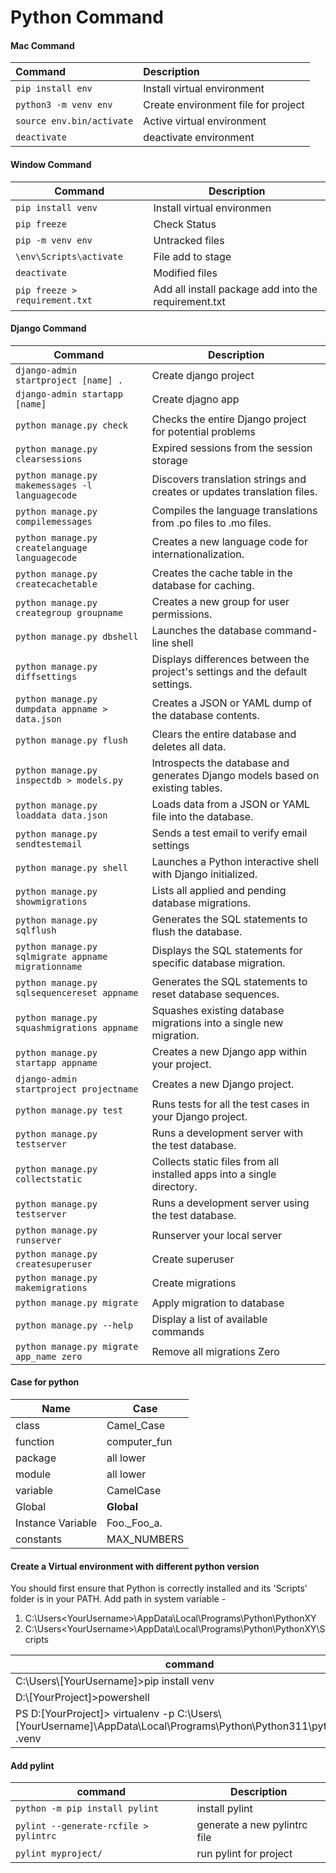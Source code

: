 # **Python Command**

#### Mac Command

| Command                                              | Description                               |
| :--------------------------------------------------- | :---------------------------------------- |
| `pip install env`                                    | Install virtual environment               |
| `python3 -m venv env`                                | Create environment file for project       |
| `source env.bin/activate`                            | Active virtual environment                |
| `deactivate`                                         | deactivate environment                    |

#### Window Command

| Command                           | Description                       |
| --------------------------------  | ----------------------------------|
| `pip install venv`                | Install virtual environmen        |
| `pip freeze`                      | Check Status                      |
| `pip -m venv env`                 | Untracked files                   |
| `\env\Scripts\activate`           | File add to stage                 |
| `deactivate`                      | Modified files                    |
| `pip freeze > requirement.txt`    | Add all install package add into the requirement.txt                     |

#### Django Command

| Command                                                            | Description                                              |
| ------------------------------------------------------------------ | -------------------------------------------------------- |
| `django-admin startproject [name] .`                               | Create django project  |
| `django-admin startapp [name]`                                     | Create djagno app  |
| `python manage.py check`                                           | Checks the entire Django project for potential problems  |
| `python manage.py clearsessions`                                   | Expired sessions from the session storage   |
| `python manage.py makemessages -l languagecode`                    | Discovers translation strings and creates or updates translation files.   |
| `python manage.py compilemessages`                                 | Compiles the language translations from .po files to .mo files.   |
| `python manage.py createlanguage languagecode`                     | Creates a new language code for internationalization.  |
| `python manage.py createcachetable`                                | Creates the cache table in the database for caching.   |
| `python manage.py creategroup groupname`                           | Creates a new group for user permissions.   |
| `python manage.py dbshell`                                         | Launches the database command-line shell   |
| `python manage.py diffsettings`                                    | Displays differences between the project's settings and the default settings.   |
| `python manage.py dumpdata appname > data.json`                    | Creates a JSON or YAML dump of the database contents.   |
| `python manage.py flush`                                           | Clears the entire database and deletes all data.   |
| `python manage.py inspectdb > models.py`                           | Introspects the database and generates Django models based on existing tables.   |
| `python manage.py loaddata data.json`                              | Loads data from a JSON or YAML file into the database.   |
| `python manage.py sendtestemail`                                   | Sends a test email to verify email settings   |
| `python manage.py shell`                                           | Launches a Python interactive shell with Django initialized.   |
| `python manage.py showmigrations`                                  | Lists all applied and pending database migrations.   |
| `python manage.py sqlflush`                                        | Generates the SQL statements to flush the database.   |
| `python manage.py sqlmigrate appname migrationname`                | Displays the SQL statements for specific database migration.   |
| `python manage.py sqlsequencereset appname`                        | Generates the SQL statements to reset database sequences.   |
| `python manage.py squashmigrations appname`                        | Squashes existing database migrations into a single new migration.    |
| `python manage.py startapp appname`                                | Creates a new Django app within your project.   |
| `django-admin startproject projectname`                            | Creates a new Django project.  |
| `python manage.py test`                                            | Runs tests for all the test cases in your Django project.   |
| `python manage.py testserver`                                      | Runs a development server with the test database.   |
| `python manage.py collectstatic`                                   | Collects static files from all installed apps into a single directory.   |
| `python manage.py testserver`                                      | Runs a development server using the test database.   |
| `python manage.py runserver`                                       | Runserver your local server   |
| `python manage.py createsuperuser`                                 | Create superuser   |
| `python manage.py makemigrations`                                  | Create migrations   |
| `python manage.py migrate`                                         | Apply migration to database   |
| `python manage.py --help`                                          | Display a list of available commands  |
| `python manage.py migrate app_name zero`                           | Remove all migrations Zero   |

#### Case for python 

| Name                     | Case          |
| ------------------------ | ------------- |
| class                    | Camel_Case    |
| function                 | computer_fun  |
| package                  | all lower     |
| module                   | all lower     |
| variable                 | CamelCase     |
| Global                   | __Global__    |
| Instance Variable        |  Foo._Foo_a.  |
| constants                |  MAX_NUMBERS  |


#### Create a Virtual environment with different python version 

You should first ensure that Python is correctly installed and its 'Scripts' folder is in your PATH. 
Add path in system variable -
1. C:\Users\<YourUsername>\AppData\Local\Programs\Python\PythonXY
2. C:\Users\<YourUsername>\AppData\Local\Programs\Python\PythonXY\Scripts

| command                                                                                                                 |
| ------------------------------------------------------------------------------------------------------------------------|
| C:\Users\\[YourUsername]>pip install venv                                                                               |
| D:\\[YourProject]>powershell                                                                                            |
| PS D:\[YourProject]> virtualenv -p C:\Users\\[YourUsername]\AppData\Local\Programs\Python\Python311\python.exe .venv    |


#### Add pylint 

| command                                         | Description                   |
| ------------------------------------------------| ----------------------------- |
| `python -m pip install pylint`                  | install pylint                |
| `pylint --generate-rcfile > pylintrc`           | generate a new pylintrc file  |
| `pylint myproject/`                             | run pylint for project        |
